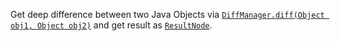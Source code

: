 Get deep difference between two Java Objects via
[```DiffManager.diff(Object obj1, Object obj2)```](https://github.com/SerBuryat/java-deep-diff/blob/8507cf852a54cf8734b29501027a6d887527ebb1/src/main/java/com/thunder/base/utils/diff/DiffManager.java#L31)
and get result as [```ResultNode```](https://github.com/SerBuryat/java-deep-diff/blob/8507cf852a54cf8734b29501027a6d887527ebb1/src/main/java/com/thunder/base/utils/diff/ResultNode.java#L5).

